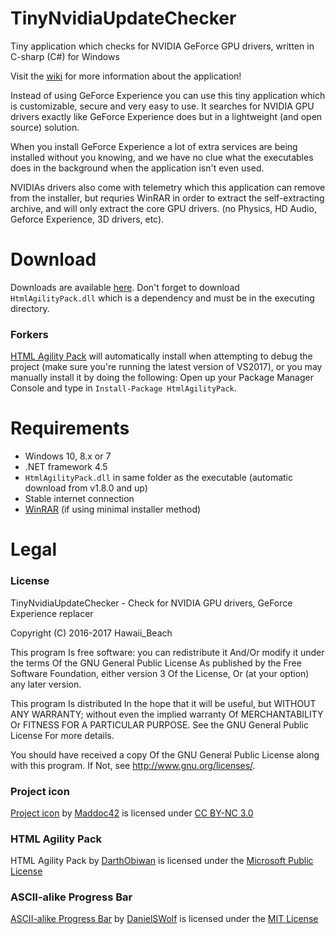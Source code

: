 # TinyNvidiaUpdateChecker
Tiny application which checks for NVIDIA GeForce GPU drivers, written in C-sharp (C#) for Windows

Visit the [wiki](https://github.com/ElPumpo/TinyNvidiaUpdateChecker/wiki) for more information about the application!

Instead of using GeForce Experience you can use this tiny application which is customizable, secure and very easy to use.
It searches for NVIDIA GPU drivers exactly like GeForce Experience does but in a lightweight (and open source) solution. 

When you install GeForce Experience a lot of extra services are being installed without you knowing, and we have no clue what the executables does in the background when the application isn't even used.

NVIDIAs drivers also come with telemetry which this application can remove from the installer, but requries WinRAR in order to extract the self-extracting archive, and will only extract the core GPU drivers. (no Physics, HD Audio, Geforce Experience, 3D drivers, etc).

# Download
Downloads are available [here](https://github.com/ElPumpo/TinyNvidiaUpdateChecker/releases).
Don't forget to download `HtmlAgilityPack.dll` which is a dependency and must be in the executing directory.

### Forkers
[HTML Agility Pack](https://www.nuget.org/packages/HtmlAgilityPack) will automatically install when attempting to debug the project (make sure you're running the latest version of VS2017), or you may manually install it by doing the following: Open up your Package Manager Console and type in `Install-Package HtmlAgilityPack`.

# Requirements
+ Windows 10, 8.x or 7
+ .NET framework 4.5
+ `HtmlAgilityPack.dll` in same folder as the executable (automatic download from v1.8.0 and up)
+ Stable internet connection
+ [WinRAR](http://www.rarlab.com/) (if using minimal installer method)

# Legal

### License
TinyNvidiaUpdateChecker - Check for NVIDIA GPU drivers, GeForce Experience replacer

Copyright (C) 2016-2017 Hawaii_Beach

This program Is free software: you can redistribute it And/Or modify it under the terms Of the GNU General Public License As published by the Free Software Foundation, either version 3 Of the License, Or (at your option) any later version.

This program Is distributed In the hope that it will be useful, but WITHOUT ANY WARRANTY; without even the implied warranty Of MERCHANTABILITY Or FITNESS FOR A PARTICULAR PURPOSE. See the GNU General Public License For more details.

You should have received a copy Of the GNU General Public License along with this program. If Not, see <http://www.gnu.org/licenses/>.

### Project icon
[Project icon](https://github.com/Maddoc42/Android-Material-Icon-Generator) by [Maddoc42](https://github.com/Maddoc42) is licensed under [CC BY-NC 3.0](https://creativecommons.org/licenses/by-nc/3.0/)

### HTML Agility Pack
HTML Agility Pack by [DarthObiwan](https://www.codeplex.com/site/users/view/DarthObiwan) is licensed under the [Microsoft Public License](https://msdn.microsoft.com/en-us/library/ff648068.aspx)

### ASCII-alike Progress Bar
[ASCII-alike Progress Bar](https://gist.github.com/DanielSWolf/0ab6a96899cc5377bf54) by [DanielSWolf](https://github.com/DanielSWolf) is licensed under the [MIT License](https://opensource.org/licenses/MIT)
